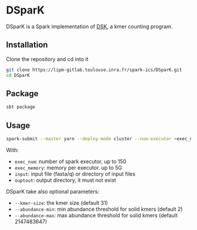 # DSparK

DSparK is a Spark implementation of [DSK](https://github.com/gatb/dsk), a kmer counting program.

## Installation

Clone the repository and cd into it

```bash
git clone https://lipm-gitlab.toulouse.inra.fr/spark-ics/DSparK.git
cd DSparK
```

## Package
```bash
sbt package
```

## Usage

```bash
spark-submit --master yarn --deploy-mode cluster --num-executor <exec_num> --executor-memory <exec_memory> target/scala-2.11/dspark_2.11-0.1.jar --input <input> --output <output>
```

With:

- `exec_num`: number of spark executor, up to 150
- `exec_memory`: memory per executor. up to 5G
- `input`: input file (fasta/q) or directory of input files
- `ouptout`: output directory, it must not exist

DSparK take also optional parameters:

- `--kmer-size`: the kmer size (default 31)
- `--abundance-min`: min abundance threshold for solid kmers (default 2)
- `--abundance-max`: max abundance threshold for solid kmers (default 2147483647)
